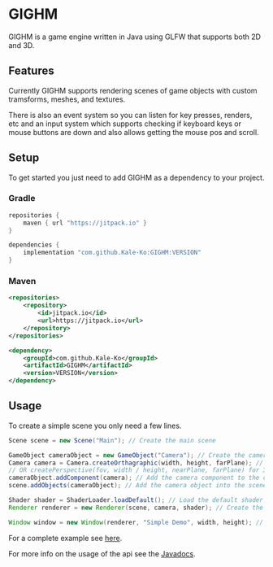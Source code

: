 # GIGHM

GIGHM is a game engine written in Java using GLFW that supports both 2D and 3D.

## Features

Currently GIGHM supports rendering scenes of game objects with custom tramsforms, meshes, and textures.

There is also an event system so you can listen for key presses, renders, etc and an input system which supports checking if keyboard keys or mouse buttons are down and also allows getting the mouse pos and scroll.

## Setup

To get started you just need to add GIGHM as a dependency to your project.

### Gradle

```gradle
repositories {
    maven { url "https://jitpack.io" }
}
```

```gradle
dependencies {
    implementation "com.github.Kale-Ko:GIGHM:VERSION"
}
```

### Maven

```xml
<repositories>
    <repository>
        <id>jitpack.io</id>
        <url>https://jitpack.io</url>
    </repository>
</repositories>
```

```xml
<dependency>
    <groupId>com.github.Kale-Ko</groupId>
    <artifactId>GIGHM</artifactId>
    <version>VERSION</version>
</dependency>
```

## Usage

To create a simple scene you only need a few lines.

```java
Scene scene = new Scene("Main"); // Create the main scene

GameObject cameraObject = new GameObject("Camera"); // Create the camera object
Camera camera = Camera.createOrthagraphic(width, height, farPlane); // Create the 2D camera component
// OR createPerspective(fov, width / height, nearPlane, farPlane) for 3D;
cameraObject.addComponent(camera); // Add the camera component to the camera object
scene.addObjects(cameraObject); // Add the camera object into the scene

Shader shader = ShaderLoader.loadDefault(); // Load the default shader
Renderer renderer = new Renderer(scene, camera, shader); // Create the renderer with the scene, camera, and shader

Window window = new Window(renderer, "Simple Demo", width, height); // Create the window with the render
```

For a complete example see [here](https://github.com/Kale-Ko/GIGHM/blob/master/src/main/java/io/github/kale_ko/gighm/tests/SimpleTest.java).

For more info on the usage of the api see the [Javadocs](https://gighm.kaleko.ga/docs/).
